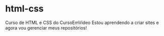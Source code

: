 # html-css

Curso de HTML e CSS do CursoEmVideo 
Estou aprendendo a criar sites e agora vou gerenciar meus repositórios! 
